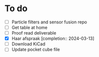 # To do

- [ ] Particle filters and sensor fusion repo
- [ ] Get table at home
- [ ] Proof read deliverable
- [x] Haar afspraak  [completion:: 2024-03-13]
- [ ] Download KiCad
- [ ] Update pocket cube file